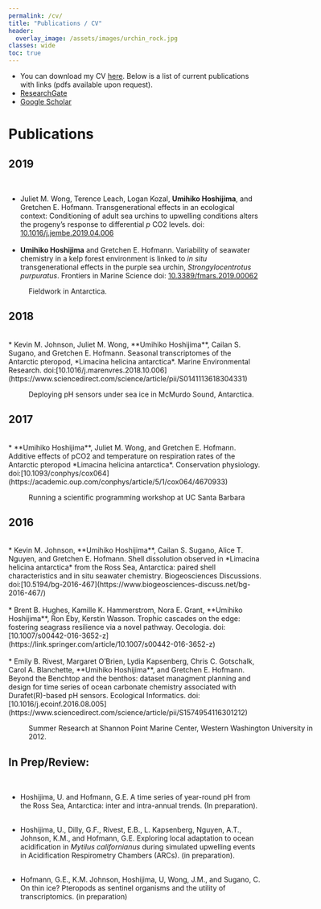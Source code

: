 ```yaml
---
permalink: /cv/
title: "Publications / CV"
header:
  overlay_image: /assets/images/urchin_rock.jpg
classes: wide
toc: true
---
```





* You can download my CV [here]({{site.url}}/assets/Umihiko_Hoshijima_cv.pdf). Below is a list of current publications with links (pdfs available upon request).
* [ResearchGate](https://www.researchgate.net/profile/Umihiko_Hoshijima)
* [Google Scholar](https://scholar.google.com/citations?user=OXKLC4YAAAAJ&hl=en)

# Publications

## 2019
<br>

* Juliet M. Wong, Terence Leach, Logan Kozal, **Umihiko Hoshijima**, and Gretchen E. Hofmann. Transgenerational effects in an ecological context: Conditioning of adult sea urchins to upwelling conditions alters the progeny’s response to differential *p* CO2 levels. doi: [10.1016/j.jembe.2019.04.006](https://www.sciencedirect.com/science/article/pii/S0022098118304404)
<br> <br>
* **Umihiko Hoshijima** and Gretchen E. Hofmann. Variability of seawater chemistry in a kelp forest environment is linked to *in situ* transgenerational effects in the purple sea urchin, *Strongylocentrotus purpuratus*. Frontiers in Marine Science doi: [10.3389/fmars.2019.00062](https://www.frontiersin.org/articles/10.3389/fmars.2019.00062/full)



<figure style="width: 580px" class="align-center">
  <img src="{{ site.url }}/assets/images/con_one.jpg" alt="">
  <figcaption>Fieldwork in Antarctica. </figcaption>
</figure>



## 2018
<br>
* Kevin M. Johnson, Juliet M. Wong, **Umihiko Hoshijima**, Cailan S. Sugano, and Gretchen E. Hofmann. Seasonal transcriptomes of the Antarctic pteropod, *Limacina helicina antarctica*. Marine Environmental Research. doi:[10.1016/j.marenvres.2018.10.006](https://www.sciencedirect.com/science/article/pii/S0141113618304331)

<figure style="width: 580px" class="align-center">
  <img src="{{ site.url }}/assets/images/heroshot.jpg" alt="">
  <figcaption>Deploying pH sensors under sea ice in McMurdo Sound, Antarctica. </figcaption>
</figure>



## 2017
<br>
* **Umihiko Hoshijima**, Juliet M. Wong, and Gretchen E. Hofmann. Additive effects of pCO2 and temperature on respiration rates of the Antarctic pteropod *Limacina helicina antarctica*. Conservation physiology. doi:[10.1093/conphys/cox064](https://academic.oup.com/conphys/article/5/1/cox064/4670933)

<figure style="width: 580px" class="align-center">
  <img src="{{ site.url }}/assets/images/helping_code.jpg" alt="">
  <figcaption>Running a scientific programming workshop at UC Santa Barbara </figcaption>
</figure>



## 2016
<br>
* Kevin M. Johnson, **Umihiko Hoshijima**, Cailan S. Sugano, Alice T. Nguyen, and Gretchen E. Hofmann. Shell dissolution observed in *Limacina helicina antarctica* from the Ross Sea, Antarctica: paired shell characteristics and in situ seawater chemistry. Biogeosciences Discussions. doi:[10.5194/bg-2016-467](https://www.biogeosciences-discuss.net/bg-2016-467/)
<br> <br>
* Brent B. Hughes, Kamille K. Hammerstrom, Nora E. Grant, **Umihiko Hoshijima**, Ron Eby, Kerstin Wasson. Trophic cascades on the edge: fostering seagrass resilience via a novel pathway. Oecologia. doi:[10.1007/s00442-016-3652-z](https://link.springer.com/article/10.1007/s00442-016-3652-z)
<br> <br>
* Emily B. Rivest,  Margaret O’Brien, Lydia Kapsenberg, Chris C. Gotschalk, Carol A. Blanchette, **Umihiko Hoshijima**, and Gretchen E. Hofmann. Beyond the Benchtop and the benthos: dataset managment planning and design for time series of ocean carbonate chemistry associated with Durafet(R)-based pH sensors. Ecological Informatics. doi:[10.1016/j.ecoinf.2016.08.005](https://www.sciencedirect.com/science/article/pii/S1574954116301212)


<figure style="width: 580px" class="align-center">
  <img src="{{ site.url }}/assets/images/shannonpoint.jpg" alt="">
  <figcaption>Summer Research at Shannon Point Marine Center, Western Washington University in 2012. </figcaption>
</figure>


<a id="prep_review"></a>
## In Prep/Review:

<br>


* Hoshijima, U. and Hofmann, G.E. A time series of year-round pH from the Ross Sea, Antarctica: inter and intra-annual trends. (In preparation).
<br> <br>

* Hoshijima, U., Dilly, G.F., Rivest, E.B., L. Kapsenberg, Nguyen, A.T., Johnson, K.M., and Hofmann, G.E. Exploring local adaptation to ocean acidification in *Mytilus californianus* during simulated upwelling events in Acidification Respirometry Chambers (ARCs). (in preparation).
<br> <br>

* Hofmann, G.E., K.M. Johnson, Hoshijima, U, Wong, J.M., and Sugano, C. On thin ice? Pteropods as sentinel organisms and the utility of transcriptomics.  (in preparation)
